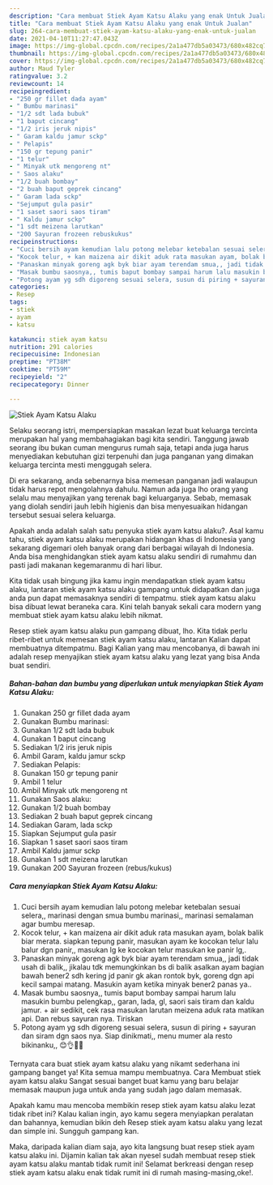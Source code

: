 ```yaml
---
description: "Cara membuat Stiek Ayam Katsu Alaku yang enak Untuk Jualan"
title: "Cara membuat Stiek Ayam Katsu Alaku yang enak Untuk Jualan"
slug: 264-cara-membuat-stiek-ayam-katsu-alaku-yang-enak-untuk-jualan
date: 2021-04-10T11:27:47.043Z
image: https://img-global.cpcdn.com/recipes/2a1a477db5a03473/680x482cq70/stiek-ayam-katsu-alaku-foto-resep-utama.jpg
thumbnail: https://img-global.cpcdn.com/recipes/2a1a477db5a03473/680x482cq70/stiek-ayam-katsu-alaku-foto-resep-utama.jpg
cover: https://img-global.cpcdn.com/recipes/2a1a477db5a03473/680x482cq70/stiek-ayam-katsu-alaku-foto-resep-utama.jpg
author: Maud Tyler
ratingvalue: 3.2
reviewcount: 14
recipeingredient:
- "250 gr fillet dada ayam"
- " Bumbu marinasi"
- "1/2 sdt lada bubuk"
- "1 baput cincang"
- "1/2 iris jeruk nipis"
- " Garam kaldu jamur sckp"
- " Pelapis"
- "150 gr tepung panir"
- "1 telur"
- " Minyak utk mengoreng nt"
- " Saos alaku"
- "1/2 buah bombay"
- "2 buah baput geprek cincang"
- " Garam lada sckp"
- "Sejumput gula pasir"
- "1 saset saori saos tiram"
- " Kaldu jamur sckp"
- "1 sdt meizena larutkan"
- "200 Sayuran frozeen rebuskukus"
recipeinstructions:
- "Cuci bersih ayam kemudian lalu potong melebar ketebalan sesuai selera,, marinasi dengan smua bumbu marinasi,, marinasi semalaman agar bumbu meresap."
- "Kocok telur, + kan maizena air dikit aduk rata masukan ayam, bolak balik biar merata. siapkan tepung panir, masukan ayam ke kocokan telur lalu balur dgn panir,, masukan lg ke kocokan telur masukan ke panir lg,."
- "Panaskan minyak goreng agk byk biar ayam terendam smua,, jadi tidak usah di balik,, jikalau tdk memungkinkan bs di balik asalkan ayam bagian bawah bener2 sdh kering jd panir gk akan rontok byk, goreng dgn api kecil sampai matang. Masukin ayam ketika minyak bener2 panas ya.."
- "Masak bumbu saosnya,, tumis baput bombay sampai harum lalu masukin bumbu pelengkap,, garan, lada, gl, saori sais tiram dan kaldu jamur. + air sedikit, cek rasa masukan larutan meizena aduk rata matikan api. Dan rebus sayuran nya. Tiriskan"
- "Potong ayam yg sdh digoreng sesuai selera, susun di piring + sayuran dan siram dgn saos nya. Siap dinikmati,, menu mumer ala resto bikinanku,, 😊👌🤤💖"
categories:
- Resep
tags:
- stiek
- ayam
- katsu

katakunci: stiek ayam katsu 
nutrition: 291 calories
recipecuisine: Indonesian
preptime: "PT38M"
cooktime: "PT59M"
recipeyield: "2"
recipecategory: Dinner

---
```



![Stiek Ayam Katsu Alaku](https://img-global.cpcdn.com/recipes/2a1a477db5a03473/680x482cq70/stiek-ayam-katsu-alaku-foto-resep-utama.jpg)

Selaku seorang istri, mempersiapkan masakan lezat buat keluarga tercinta merupakan hal yang membahagiakan bagi kita sendiri. Tanggung jawab seorang ibu bukan cuman mengurus rumah saja, tetapi anda juga harus menyediakan kebutuhan gizi terpenuhi dan juga panganan yang dimakan keluarga tercinta mesti menggugah selera.

Di era  sekarang, anda sebenarnya bisa memesan panganan jadi walaupun tidak harus repot mengolahnya dahulu. Namun ada juga lho orang yang selalu mau menyajikan yang terenak bagi keluarganya. Sebab, memasak yang diolah sendiri jauh lebih higienis dan bisa menyesuaikan hidangan tersebut sesuai selera keluarga. 



Apakah anda adalah salah satu penyuka stiek ayam katsu alaku?. Asal kamu tahu, stiek ayam katsu alaku merupakan hidangan khas di Indonesia yang sekarang digemari oleh banyak orang dari berbagai wilayah di Indonesia. Anda bisa menghidangkan stiek ayam katsu alaku sendiri di rumahmu dan pasti jadi makanan kegemaranmu di hari libur.

Kita tidak usah bingung jika kamu ingin mendapatkan stiek ayam katsu alaku, lantaran stiek ayam katsu alaku gampang untuk didapatkan dan juga anda pun dapat memasaknya sendiri di tempatmu. stiek ayam katsu alaku bisa dibuat lewat beraneka cara. Kini telah banyak sekali cara modern yang membuat stiek ayam katsu alaku lebih nikmat.

Resep stiek ayam katsu alaku pun gampang dibuat, lho. Kita tidak perlu ribet-ribet untuk memesan stiek ayam katsu alaku, lantaran Kalian dapat membuatnya ditempatmu. Bagi Kalian yang mau mencobanya, di bawah ini adalah resep menyajikan stiek ayam katsu alaku yang lezat yang bisa Anda buat sendiri.

<!--inarticleads1-->

##### Bahan-bahan dan bumbu yang diperlukan untuk menyiapkan Stiek Ayam Katsu Alaku:

1. Gunakan 250 gr fillet dada ayam
1. Gunakan  Bumbu marinasi:
1. Gunakan 1/2 sdt lada bubuk
1. Gunakan 1 baput cincang
1. Sediakan 1/2 iris jeruk nipis
1. Ambil  Garam, kaldu jamur sckp
1. Sediakan  Pelapis:
1. Gunakan 150 gr tepung panir
1. Ambil 1 telur
1. Ambil  Minyak utk mengoreng nt
1. Gunakan  Saos alaku:
1. Gunakan 1/2 buah bombay
1. Sediakan 2 buah baput geprek cincang
1. Sediakan  Garam, lada sckp
1. Siapkan Sejumput gula pasir
1. Siapkan 1 saset saori saos tiram
1. Ambil  Kaldu jamur sckp
1. Gunakan 1 sdt meizena larutkan
1. Gunakan 200 Sayuran frozeen (rebus/kukus)




<!--inarticleads2-->

##### Cara menyiapkan Stiek Ayam Katsu Alaku:

1. Cuci bersih ayam kemudian lalu potong melebar ketebalan sesuai selera,, marinasi dengan smua bumbu marinasi,, marinasi semalaman agar bumbu meresap.
1. Kocok telur, + kan maizena air dikit aduk rata masukan ayam, bolak balik biar merata. siapkan tepung panir, masukan ayam ke kocokan telur lalu balur dgn panir,, masukan lg ke kocokan telur masukan ke panir lg,.
1. Panaskan minyak goreng agk byk biar ayam terendam smua,, jadi tidak usah di balik,, jikalau tdk memungkinkan bs di balik asalkan ayam bagian bawah bener2 sdh kering jd panir gk akan rontok byk, goreng dgn api kecil sampai matang. Masukin ayam ketika minyak bener2 panas ya..
1. Masak bumbu saosnya,, tumis baput bombay sampai harum lalu masukin bumbu pelengkap,, garan, lada, gl, saori sais tiram dan kaldu jamur. + air sedikit, cek rasa masukan larutan meizena aduk rata matikan api. Dan rebus sayuran nya. Tiriskan
1. Potong ayam yg sdh digoreng sesuai selera, susun di piring + sayuran dan siram dgn saos nya. Siap dinikmati,, menu mumer ala resto bikinanku,, 😊👌🤤💖




Ternyata cara buat stiek ayam katsu alaku yang nikamt sederhana ini gampang banget ya! Kita semua mampu membuatnya. Cara Membuat stiek ayam katsu alaku Sangat sesuai banget buat kamu yang baru belajar memasak maupun juga untuk anda yang sudah jago dalam memasak.

Apakah kamu mau mencoba membikin resep stiek ayam katsu alaku lezat tidak ribet ini? Kalau kalian ingin, ayo kamu segera menyiapkan peralatan dan bahannya, kemudian bikin deh Resep stiek ayam katsu alaku yang lezat dan simple ini. Sungguh gampang kan. 

Maka, daripada kalian diam saja, ayo kita langsung buat resep stiek ayam katsu alaku ini. Dijamin kalian tak akan nyesel sudah membuat resep stiek ayam katsu alaku mantab tidak rumit ini! Selamat berkreasi dengan resep stiek ayam katsu alaku enak tidak rumit ini di rumah masing-masing,oke!.

